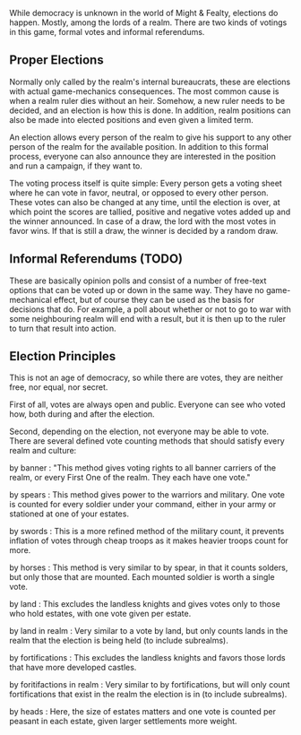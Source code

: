 While democracy is unknown in the world of Might & Fealty, elections do happen. Mostly, among the lords of a realm. There are two kinds of votings in this game, formal votes and informal referendums.


Proper Elections
----------------
Normally only called by the realm's internal bureaucrats, these are elections with actual game-mechanics consequences. The most common cause is when a realm ruler dies without an heir. Somehow, a new ruler needs to be decided, and an election is how this is done. In addition, realm positions can also be made into elected positions and even given a limited term.

An election allows every person of the realm to give his support to any other person of the realm for the available position. In addition to this formal process, everyone can also announce they are interested in the position and run a campaign, if they want to.

The voting process itself is quite simple: Every person gets a voting sheet where he can vote in favor, neutral, or opposed to every other person. These votes can also be changed at any time, until the election is over, at which point the scores are tallied, positive and negative votes added up and the winner announced. In case of a draw, the lord with the most votes in favor wins. If that is still a draw, the winner is decided by a random draw.



Informal Referendums (TODO)
---------------------------
These are basically opinion polls and consist of a number of free-text options that can be voted up or down in the same way. They have no game-mechanical effect, but of course they can be used as the basis for decisions that do. For example, a poll about whether or not to go to war with some neighbouring realm will end with a result, but it is then up to the ruler to turn that result into action.



Election Principles
-------------------
This is not an age of democracy, so while there are votes, they are neither free, nor equal, nor secret.

First of all, votes are always open and public. Everyone can see who voted how, both during and after the election.

Second, depending on the election, not everyone may be able to vote. There are several defined vote counting methods that should satisfy every realm and culture:

by banner
: "This method gives voting rights to all banner carriers of the realm, or every First One of the realm. They each have one vote."

by spears
: This method gives power to the warriors and military. One vote is counted for every soldier under your command, either in your army or stationed at one of your estates.

by swords
: This is a more refined method of the military count, it prevents inflation of votes through cheap troops as it makes heavier troops count for more.

by horses
: This method is very similar to by spear, in that it counts solders, but only those that are mounted. Each mounted soldier is worth a single vote.

by land
: This excludes the landless knights and gives votes only to those who hold estates, with one vote given per estate.

by land in realm
: Very similar to a vote by land, but only counts lands in the realm that the election is being held (to include subrealms).

by fortifications
: This excludes the landless knights and favors those lords that have more developed castles.

by foritifactions in realm
: Very similar to by fortifications, but will only count fortifications that exist in the realm the election is in (to include subrealms).

by heads
: Here, the size of estates matters and one vote is counted per peasant in each estate, given larger settlements more weight.
